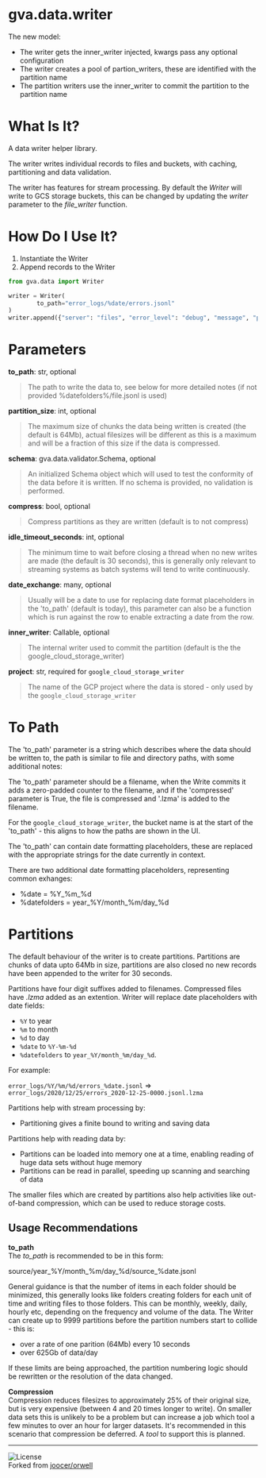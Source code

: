 # gva.data.writer



The new model:
- The writer gets the inner_writer injected, kwargs pass any optional configuration
- The writer creates a pool of partion_writers, these are identified with the partition name
- The partition writers use the inner_writer to commit the partition to the partition name


# What Is It?

A data writer helper library.

The writer writes individual records to files and buckets, with caching,
partitioning and data validation.

The writer has features for stream processing. By default the _Writer_
will write to GCS storage buckets, this can be changed by updating the
_writer_ parameter to the _file_writer_ function.

# How Do I Use It?

1) Instantiate the Writer
2) Append records to the Writer

~~~python
from gva.data import Writer

writer = Writer(
        to_path="error_logs/%date/errors.jsonl"
)
writer.append({"server": "files", "error_level": "debug", "message", "power on"})
~~~

# Parameters

**to_path**: str, optional  
>The path to write the data to, see below for more detailed notes (if not
>provided %datefolders%/file.jsonl is used)   

**partition_size**: int, optional
>The maximum size of chunks the data being written is created (the default is
>64Mb), actual filesizes will be different as this is a maximum and will be
>a fraction of this size if the data is compressed.

**schema**: gva.data.validator.Schema, optional
>An initialized Schema object which will used to test the conformity of the
>data before it is written. If no schema is provided, no validation is
>performed.

**compress**: bool, optional
>Compress partitions as they are written (default is to not compress)

**idle_timeout_seconds**: int, optional
>The minimum time to wait before closing a thread when no new writes are
>made (the default is 30 seconds), this is generally only relevant to
>streaming systems as batch systems will tend to write continuously.

**date_exchange**: many, optional
>Usually will be a date to use for replacing date format placeholders in the
>'to_path' (default is today), this parameter can also be a function which
>is run against the row to enable extracting a date from the row.

**inner_writer**: Callable, optional
>The internal writer used to commit the partition (default is the the
>google_cloud_storage_writer)

**project**: str, required for `google_cloud_storage_writer`
>The name of the GCP project where the data is stored - only used by the 
>`google_cloud_storage_writer`

# To Path

The 'to_path' parameter is a string which describes where the data should be
written to, the path is similar to file and directory paths, with some 
additional notes:

The 'to_path' parameter should be a filename, when the Write commits it 
adds a zero-padded counter to the filename, and if the 'compressed' parameter
is True, the file is compressed and '.lzma' is added to the filename.

For the `google_cloud_storage_writer`, the bucket name is at the start of the
'to_path' - this aligns to how the paths are shown in the UI.

The 'to_path' can contain date formatting placeholders, these are replaced
with the appropriate strings for the date currently in context.

There are two additional date formatting placeholders, representing common
exhanges:
- %date = %Y_%m_%d
- %datefolders = year_%Y/month_%m/day_%d

# Partitions

The default behaviour of the writer is to create partitions. Partitions are
chunks of data upto 64Mb in size, partitions are also closed no new records
have been appended to the writer for 30 seconds. 

Partitions have four digit suffixes added to filenames. Compressed files have 
_.lzma_ added as an extention. Writer will replace date placeholders with
date fields:

- `%Y` to year
- `%m` to month
- `%d` to day
- `%date` to `%Y-%m-%d`
- `%datefolders` to `year_%Y/month_%m/day_%d`.

For example:

`error_logs/%Y/%m/%d/errors_%date.jsonl` => `error_logs/2020/12/25/errors_2020-12-25-0000.jsonl.lzma`

Partitions help with stream processing by:
- Partitioning gives a finite bound to writing and saving data

Partitions help with reading data by:
- Partitions can be loaded into memory one at a time, enabling reading of huge data sets without huge memory
- Partitions can be read in parallel, speeding up scanning and searching of data

The smaller files which are created by partitions also help activities like out-of-band compression, which
can be used to reduce storage costs.

## Usage Recommendations

**to_path**  
The _to_path_ is recommended to be in this form:

source/year_%Y/month_%m/day_%d/source_%date.jsonl

General guidance is that the number of items in each folder should be minimized, this generally looks like folders
creating folders for each unit of time and writing files to those folders. This can be monthly, weekly, daily, hourly
etc, depending on the frequency and volume of the data. The Writer can create up to 9999 partitions before the partition
numbers start to collide - this is:

- over a rate of one parition (64Mb) every 10 seconds
- over 625Gb of data/day

If these limits are being approached, the partition numbering logic should be rewritten or the resolution of the data
changed.

**Compression**  
Compression reduces filesizes to approximately 25% of their original size, but is very expensive (between 
4 and 20 times longer to write). On smaller data sets this is unlikely to be a problem but can increase a
job which tool a few minutes to over an hour for larger datasets. It's recommended in this scenario that
compression be deferred. A _tool_ to support this is planned.


---
![License](https://img.shields.io/badge/License-Apache%202.0-blue.svg)  
Forked from [joocer/orwell](https://github.com/joocer/orwell)  
